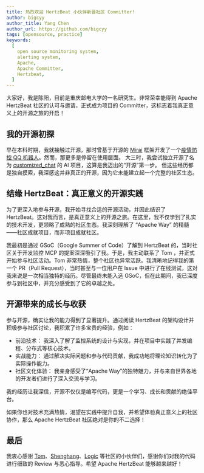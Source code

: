 ```yaml
---
title: 热烈欢迎 HertzBeat 小伙伴新晋社区 Committer!
author: bigcyy
author_title: Yang Chen
author_url: https://github.com/bigcyy
tags: [opensource, practice]
keywords:
  [
    open source monitoring system,
    alerting system,
    Apache,
    Apache Committer,
    Hertzbeat,
  ]
---
```


大家好，我是陈阳，目前是重庆邮电大学的一名研究生。非常荣幸能得到 Apache HertzBeat 社区的认可与邀请，正式成为项目的 Committer，这标志着我真正意义上的开源之旅的开启！

## 我的开源初探

早在本科时期，我就接触过开源，那时曾基于开源的 [Mirai](https://github.com/mamoe/mirai) 框架开发了一个[疫情防控 QQ 机器人](https://github.com/bigcyy/GroupNotifier)。然而，那更多是停留在使用层面。
大三时，我尝试独立开源了名为 [customized_chat](https://github.com/bigcyy/customized-chat) 的 AI 项目，这算是我迈出的“开源”第一步。
但这些经历都是独自摸索，我深感这并非真正的开源，因为它未能建立起一个完整的社区生态。

## 结缘 HertzBeat：真正意义的开源实践

为了更深入地参与开源，我开始寻找合适的开源活动，并因此结识了 HertzBeat。这对我而言，是真正意义上的开源之旅。在这里，我不仅学到了扎实的技术开发，更领略了成熟的社区生态。我深刻理解了 “Apache Way” 的精髓——社区成就项目，而非项目成就社区。

我最初是通过 GSoC（Google Summer of Code）了解到 HertzBeat 的，当时社区关于开发监控 MCP 的提案深深吸引了我。于是，我主动联系了 Tom ，并正式开始参与社区活动。Tom 非常热情，整个社区也异常活跃。我清晰地记得我的第一个 PR（Pull Request），当时甚至与一位用户在 Issue 中进行了在线测试，这对我来说是一次相当独特的经历。尽管最终未能入选 GSoC，但在此期间，我已深度参与到社区中，并充分感受到了它的卓越之处。

## 开源带来的成长与收获

参与开源，确实让我的能力得到了显著提升。通过阅读 HertzBeat 的架构设计并积极参与社区讨论，我积累了许多宝贵的经验，例如：

- 前沿技术： 我深入了解了监控系统的设计与实现，并在项目中实践了并发编程、分布式等核心技术。
- 实战能力： 通过解决实际问题和参与代码贡献，我成功地将理论知识转化为了实际操作能力。
- 社区文化体验： 我亲身感受了“Apache Way”的独特魅力，并与来自世界各地的开发者们进行了深入交流与学习。

我的经历让我深信，开源不仅仅是编写代码，更是一个学习、成长和贡献的绝佳平台。

如果你也对技术充满热情，渴望在实践中提升自我，并希望体验真正意义上的社区协作，那么 Apache HertzBeat 社区绝对是你的不二选择！

## 最后

我衷心感谢 [Tom](https://github.com/tomsun28)、[Shenghang](https://github.com/zhangshenghang)、[Logic](https://github.com/zqr10159) 等社区的小伙伴们，感谢你们对我的代码进行细致的 Review 与悉心指导。希望 Apache HertzBeat 能够越来越好！
